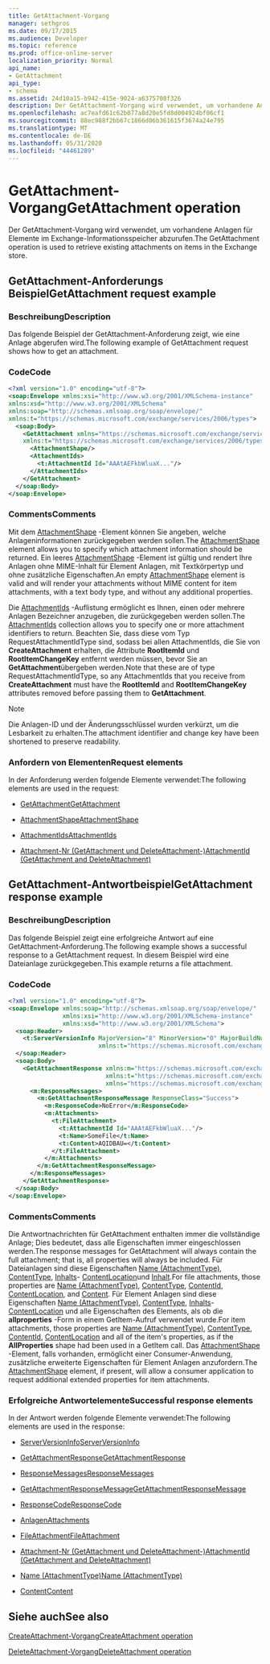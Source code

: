```yaml
---
title: GetAttachment-Vorgang
manager: sethgros
ms.date: 09/17/2015
ms.audience: Developer
ms.topic: reference
ms.prod: office-online-server
localization_priority: Normal
api_name:
- GetAttachment
api_type:
- schema
ms.assetid: 24d10a15-b942-415e-9024-a6375708f326
description: Der GetAttachment-Vorgang wird verwendet, um vorhandene Anlagen für Elemente im Exchange-Informationsspeicher abzurufen.
ms.openlocfilehash: ac7eafd61c62b077a8d20e5fd8d004924bf06cf1
ms.sourcegitcommit: 88ec988f2bb67c1866d06b361615f3674a24e795
ms.translationtype: MT
ms.contentlocale: de-DE
ms.lasthandoff: 05/31/2020
ms.locfileid: "44461289"
---
```

# <a name="getattachment-operation"></a><span data-ttu-id="61f63-103">GetAttachment-Vorgang</span><span class="sxs-lookup"><span data-stu-id="61f63-103">GetAttachment operation</span></span>

<span data-ttu-id="61f63-104">Der GetAttachment-Vorgang wird verwendet, um vorhandene Anlagen für Elemente im Exchange-Informationsspeicher abzurufen.</span><span class="sxs-lookup"><span data-stu-id="61f63-104">The GetAttachment operation is used to retrieve existing attachments on items in the Exchange store.</span></span>
  
## <a name="getattachment-request-example"></a><span data-ttu-id="61f63-105">GetAttachment-Anforderungs Beispiel</span><span class="sxs-lookup"><span data-stu-id="61f63-105">GetAttachment request example</span></span>

### <a name="description"></a><span data-ttu-id="61f63-106">Beschreibung</span><span class="sxs-lookup"><span data-stu-id="61f63-106">Description</span></span>

<span data-ttu-id="61f63-107">Das folgende Beispiel der GetAttachment-Anforderung zeigt, wie eine Anlage abgerufen wird.</span><span class="sxs-lookup"><span data-stu-id="61f63-107">The following example of GetAttachment request shows how to get an attachment.</span></span>
  
### <a name="code"></a><span data-ttu-id="61f63-108">Code</span><span class="sxs-lookup"><span data-stu-id="61f63-108">Code</span></span>

```XML
<?xml version="1.0" encoding="utf-8"?>
<soap:Envelope xmlns:xsi="http://www.w3.org/2001/XMLSchema-instance"
xmlns:xsd="http://www.w3.org/2001/XMLSchema"
xmlns:soap="http://schemas.xmlsoap.org/soap/envelope/"
xmlns:t="https://schemas.microsoft.com/exchange/services/2006/types">
  <soap:Body>
    <GetAttachment xmlns="https://schemas.microsoft.com/exchange/services/2006/messages"
    xmlns:t="https://schemas.microsoft.com/exchange/services/2006/types">
      <AttachmentShape/>
      <AttachmentIds>
        <t:AttachmentId Id="AAAtAEFkbWluaX..."/>
      </AttachmentIds>
    </GetAttachment>
  </soap:Body>
</soap:Envelope>
```

### <a name="comments"></a><span data-ttu-id="61f63-109">Comments</span><span class="sxs-lookup"><span data-stu-id="61f63-109">Comments</span></span>

<span data-ttu-id="61f63-110">Mit dem [AttachmentShape](attachmentshape.md) -Element können Sie angeben, welche Anlageninformationen zurückgegeben werden sollen.</span><span class="sxs-lookup"><span data-stu-id="61f63-110">The [AttachmentShape](attachmentshape.md) element allows you to specify which attachment information should be returned.</span></span> <span data-ttu-id="61f63-111">Ein leeres [AttachmentShape](attachmentshape.md) -Element ist gültig und rendert Ihre Anlagen ohne MIME-Inhalt für Element Anlagen, mit Textkörpertyp und ohne zusätzliche Eigenschaften.</span><span class="sxs-lookup"><span data-stu-id="61f63-111">An empty [AttachmentShape](attachmentshape.md) element is valid and will render your attachments without MIME content for item attachments, with a text body type, and without any additional properties.</span></span> 
  
<span data-ttu-id="61f63-112">Die [AttachmentIds](attachmentids.md) -Auflistung ermöglicht es Ihnen, einen oder mehrere Anlagen Bezeichner anzugeben, die zurückgegeben werden sollen.</span><span class="sxs-lookup"><span data-stu-id="61f63-112">The [AttachmentIds](attachmentids.md) collection allows you to specify one or more attachment identifiers to return.</span></span> <span data-ttu-id="61f63-113">Beachten Sie, dass diese vom Typ RequestAttachmentIdType sind, sodass bei allen AttachmentIds, die Sie von **CreateAttachment** erhalten, die Attribute **RootItemId** und **RootItemChangeKey** entfernt werden müssen, bevor Sie an **GetAttachment**übergeben werden.</span><span class="sxs-lookup"><span data-stu-id="61f63-113">Note that these are of type RequestAttachmentIdType, so any AttachmentIds that you receive from **CreateAttachment** must have the **RootItemId** and **RootItemChangeKey** attributes removed before passing them to **GetAttachment**.</span></span>
  
> [!NOTE]
> <span data-ttu-id="61f63-114">Die Anlagen-ID und der Änderungsschlüssel wurden verkürzt, um die Lesbarkeit zu erhalten.</span><span class="sxs-lookup"><span data-stu-id="61f63-114">The attachment identifier and change key have been shortened to preserve readability.</span></span> 
  
### <a name="request-elements"></a><span data-ttu-id="61f63-115">Anfordern von Elementen</span><span class="sxs-lookup"><span data-stu-id="61f63-115">Request elements</span></span>

<span data-ttu-id="61f63-116">In der Anforderung werden folgende Elemente verwendet:</span><span class="sxs-lookup"><span data-stu-id="61f63-116">The following elements are used in the request:</span></span>
  
- [<span data-ttu-id="61f63-117">GetAttachment</span><span class="sxs-lookup"><span data-stu-id="61f63-117">GetAttachment</span></span>](getattachment.md)
    
- [<span data-ttu-id="61f63-118">AttachmentShape</span><span class="sxs-lookup"><span data-stu-id="61f63-118">AttachmentShape</span></span>](attachmentshape.md)
    
- [<span data-ttu-id="61f63-119">AttachmentIds</span><span class="sxs-lookup"><span data-stu-id="61f63-119">AttachmentIds</span></span>](attachmentids.md)
    
- [<span data-ttu-id="61f63-120">Attachment-Nr (GetAttachment und DeleteAttachment-)</span><span class="sxs-lookup"><span data-stu-id="61f63-120">AttachmentId (GetAttachment and DeleteAttachment)</span></span>](attachmentid-getattachment-and-deleteattachment.md)
    
## <a name="getattachment-response-example"></a><span data-ttu-id="61f63-121">GetAttachment-Antwortbeispiel</span><span class="sxs-lookup"><span data-stu-id="61f63-121">GetAttachment response example</span></span>

### <a name="description"></a><span data-ttu-id="61f63-122">Beschreibung</span><span class="sxs-lookup"><span data-stu-id="61f63-122">Description</span></span>

<span data-ttu-id="61f63-123">Das folgende Beispiel zeigt eine erfolgreiche Antwort auf eine GetAttachment-Anforderung.</span><span class="sxs-lookup"><span data-stu-id="61f63-123">The following example shows a successful response to a GetAttachment request.</span></span> <span data-ttu-id="61f63-124">In diesem Beispiel wird eine Dateianlage zurückgegeben.</span><span class="sxs-lookup"><span data-stu-id="61f63-124">This example returns a file attachment.</span></span>
  
### <a name="code"></a><span data-ttu-id="61f63-125">Code</span><span class="sxs-lookup"><span data-stu-id="61f63-125">Code</span></span>

```XML
<?xml version="1.0" encoding="utf-8"?>
<soap:Envelope xmlns:soap="http://schemas.xmlsoap.org/soap/envelope/" 
               xmlns:xsi="http://www.w3.org/2001/XMLSchema-instance" 
               xmlns:xsd="http://www.w3.org/2001/XMLSchema">
  <soap:Header>
    <t:ServerVersionInfo MajorVersion="8" MinorVersion="0" MajorBuildNumber="662" MinorBuildNumber="0" 
                         xmlns:t="https://schemas.microsoft.com/exchange/services/2006/types"/>
  </soap:Header>
  <soap:Body>
    <GetAttachmentResponse xmlns:m="https://schemas.microsoft.com/exchange/services/2006/messages" 
                           xmlns:t="https://schemas.microsoft.com/exchange/services/2006/types" 
                           xmlns="https://schemas.microsoft.com/exchange/services/2006/messages">
      <m:ResponseMessages>
        <m:GetAttachmentResponseMessage ResponseClass="Success">
          <m:ResponseCode>NoError</m:ResponseCode>
          <m:Attachments>
            <t:FileAttachment>
              <t:AttachmentId Id="AAAtAEFkbWluaX..."/>
              <t:Name>SomeFile</t:Name>
              <t:Content>AQIDBAU=</t:Content>
            </t:FileAttachment>
          </m:Attachments>
        </m:GetAttachmentResponseMessage>
      </m:ResponseMessages>
    </GetAttachmentResponse>
  </soap:Body>
</soap:Envelope>
```

### <a name="comments"></a><span data-ttu-id="61f63-126">Comments</span><span class="sxs-lookup"><span data-stu-id="61f63-126">Comments</span></span>

<span data-ttu-id="61f63-127">Die Antwortnachrichten für GetAttachment enthalten immer die vollständige Anlage; Dies bedeutet, dass alle Eigenschaften immer eingeschlossen werden.</span><span class="sxs-lookup"><span data-stu-id="61f63-127">The response messages for GetAttachment will always contain the full attachment; that is, all properties will always be included.</span></span> <span data-ttu-id="61f63-128">Für Dateianlagen sind diese Eigenschaften [Name (AttachmentType)](name-attachmenttype.md), [ContentType](contenttype.md), [Inhalts](contentid.md)- [ContentLocation](contentlocation.md)und [Inhalt](content.md).</span><span class="sxs-lookup"><span data-stu-id="61f63-128">For file attachments, those properties are [Name (AttachmentType)](name-attachmenttype.md), [ContentType](contenttype.md), [ContentId](contentid.md), [ContentLocation](contentlocation.md), and [Content](content.md).</span></span> <span data-ttu-id="61f63-129">Für Element Anlagen sind diese Eigenschaften [Name (AttachmentType)](name-attachmenttype.md), [ContentType](contenttype.md), [Inhalts](contentid.md)- [ContentLocation](contentlocation.md) und alle Eigenschaften des Elements, als ob die **allproperties** -Form in einem GetItem-Aufruf verwendet wurde.</span><span class="sxs-lookup"><span data-stu-id="61f63-129">For item attachments, those properties are [Name (AttachmentType)](name-attachmenttype.md), [ContentType](contenttype.md), [ContentId](contentid.md), [ContentLocation](contentlocation.md) and all of the item's properties, as if the **AllProperties** shape had been used in a GetItem call.</span></span> <span data-ttu-id="61f63-130">Das [AttachmentShape](attachmentshape.md) -Element, falls vorhanden, ermöglicht einer Consumer-Anwendung, zusätzliche erweiterte Eigenschaften für Element Anlagen anzufordern.</span><span class="sxs-lookup"><span data-stu-id="61f63-130">The [AttachmentShape](attachmentshape.md) element, if present, will allow a consumer application to request additional extended properties for item attachments.</span></span> 
  
### <a name="successful-response-elements"></a><span data-ttu-id="61f63-131">Erfolgreiche Antwortelemente</span><span class="sxs-lookup"><span data-stu-id="61f63-131">Successful response elements</span></span>

<span data-ttu-id="61f63-132">In der Antwort werden folgende Elemente verwendet:</span><span class="sxs-lookup"><span data-stu-id="61f63-132">The following elements are used in the response:</span></span>
  
- [<span data-ttu-id="61f63-133">ServerVersionInfo</span><span class="sxs-lookup"><span data-stu-id="61f63-133">ServerVersionInfo</span></span>](serverversioninfo.md)
    
- [<span data-ttu-id="61f63-134">GetAttachmentResponse</span><span class="sxs-lookup"><span data-stu-id="61f63-134">GetAttachmentResponse</span></span>](getattachmentresponse.md)
    
- [<span data-ttu-id="61f63-135">ResponseMessages</span><span class="sxs-lookup"><span data-stu-id="61f63-135">ResponseMessages</span></span>](responsemessages.md)
    
- [<span data-ttu-id="61f63-136">GetAttachmentResponseMessage</span><span class="sxs-lookup"><span data-stu-id="61f63-136">GetAttachmentResponseMessage</span></span>](getattachmentresponsemessage.md)
    
- [<span data-ttu-id="61f63-137">ResponseCode</span><span class="sxs-lookup"><span data-stu-id="61f63-137">ResponseCode</span></span>](responsecode.md)
    
- [<span data-ttu-id="61f63-138">Anlagen</span><span class="sxs-lookup"><span data-stu-id="61f63-138">Attachments</span></span>](attachments-ex15websvcsotherref.md)
    
- [<span data-ttu-id="61f63-139">FileAttachment</span><span class="sxs-lookup"><span data-stu-id="61f63-139">FileAttachment</span></span>](fileattachment.md)
    
- [<span data-ttu-id="61f63-140">Attachment-Nr (GetAttachment und DeleteAttachment-)</span><span class="sxs-lookup"><span data-stu-id="61f63-140">AttachmentId (GetAttachment and DeleteAttachment)</span></span>](attachmentid-getattachment-and-deleteattachment.md)
    
- [<span data-ttu-id="61f63-141">Name (AttachmentType)</span><span class="sxs-lookup"><span data-stu-id="61f63-141">Name (AttachmentType)</span></span>](name-attachmenttype.md)
    
- [<span data-ttu-id="61f63-142">Content</span><span class="sxs-lookup"><span data-stu-id="61f63-142">Content</span></span>](content.md)
    
## <a name="see-also"></a><span data-ttu-id="61f63-143">Siehe auch</span><span class="sxs-lookup"><span data-stu-id="61f63-143">See also</span></span>



[<span data-ttu-id="61f63-144">CreateAttachment-Vorgang</span><span class="sxs-lookup"><span data-stu-id="61f63-144">CreateAttachment operation</span></span>](createattachment-operation.md)
  
[<span data-ttu-id="61f63-145">DeleteAttachment-Vorgang</span><span class="sxs-lookup"><span data-stu-id="61f63-145">DeleteAttachment operation</span></span>](deleteattachment-operation.md)

